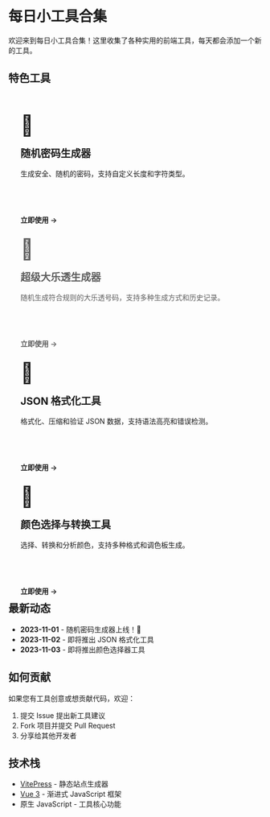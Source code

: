 # 每日小工具合集

欢迎来到每日小工具合集！这里收集了各种实用的前端工具，每天都会添加一个新的工具。

## 特色工具

<div class="tool-grid">
  <div class="tool-card">
    <div class="tool-icon">🔐</div>
    <h3>随机密码生成器</h3>
    <p>生成安全、随机的密码，支持自定义长度和字符类型。</p>
    <a class="tool-link" href="./password-generator">立即使用 →</a>
  </div>
  
  <div class="tool-card coming-soon">
    <div class="tool-icon">🎰</div>
    <h3>超级大乐透生成器</h3>
    <p>随机生成符合规则的大乐透号码，支持多种生成方式和历史记录。</p>
    <a class="tool-link" href="./superlotto">立即使用 →</a>
  </div>
  
  <div class="tool-card">
    <div class="tool-icon">🔄</div>
    <h3>JSON 格式化工具</h3>
    <p>格式化、压缩和验证 JSON 数据，支持语法高亮和错误检测。</p>
    <a class="tool-link" href="./json-formatter">立即使用 →</a>
  </div>
  
 <div class="tool-card">
    <div class="tool-icon">🎨</div>
    <h3>颜色选择与转换工具</h3>
    <p>选择、转换和分析颜色，支持多种格式和调色板生成。</p>
    <a class="tool-link" href="./color-converter">立即使用 →</a>
  </div>
</div>

## 最新动态

- **2023-11-01** - 随机密码生成器上线！🎉
- **2023-11-02** - 即将推出 JSON 格式化工具
- **2023-11-03** - 即将推出颜色选择器工具

## 如何贡献

如果您有工具创意或想贡献代码，欢迎：

1. 提交 Issue 提出新工具建议
2. Fork 项目并提交 Pull Request
3. 分享给其他开发者

## 技术栈

- [VitePress](https://vitepress.dev/) - 静态站点生成器
- [Vue 3](https://v3.vuejs.org/) - 渐进式 JavaScript 框架
- 原生 JavaScript - 工具核心功能

<style>
/* 工具网格布局 */
.tool-grid {
  display: grid;
  grid-template-columns: repeat(auto-fill, minmax(300px, 1fr));
  gap: 24px;
  margin: 2rem 0;
}

/* 工具卡片样式 */
.tool-card {
  background: var(--vp-c-bg-soft);
  border-radius: 12px;
  padding: 24px;
  transition: all 0.3s ease;
  border: 1px solid var(--vp-c-border);
  height: 100%;
  display: flex;
  flex-direction: column;
}

.tool-card:hover {
  transform: translateY(-5px);
  box-shadow: 0 10px 30px rgba(0, 0, 0, 0.1);
  border-color: var(--vp-c-brand);
}

.tool-card.coming-soon {
  opacity: 0.7;
}

.tool-card.coming-soon:hover {
  transform: none;
  box-shadow: none;
  border-color: var(--vp-c-border);
}

.tool-icon {
  font-size: 2.5rem;
  margin-bottom: 1rem;
}

.tool-card h3 {
  margin: 0 0 1rem 0;
  color: var(--vp-c-text-1);
  font-size: 1.25rem;
}

.tool-card p {
  color: var(--vp-c-text-2);
  flex-grow: 1;
  margin: 0 0 1.5rem 0;
}

.tool-link {
  color: var(--vp-c-brand);
  text-decoration: none;
  font-weight: 600;
  display: inline-block;
  transition: color 0.3s ease;
}

.tool-link:hover {
  color: var(--vp-c-brand-dark);
}

/* 响应式设计 */
@media (max-width: 768px) {
  .tool-grid {
    grid-template-columns: 1fr;
  }
}

/* 自定义首页样式 */
:root {
  --vp-home-hero-name-color: transparent;
  --vp-home-hero-name-background: linear-gradient(135deg, #6a11cb 0%, #2575fc 100%);
}

/* 特性列表样式 */
.VPFeatures .container {
  padding: 2rem 0;
}
</style>

<script setup>
import { onMounted } from 'vue'

onMounted(() => {
  // 可以添加一些交互效果
})
</script>
